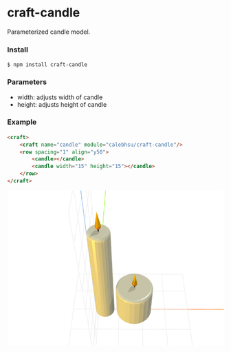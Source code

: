 # craft-candle

Parameterized candle model.

### Install
    $ npm install craft-candle

### Parameters
- width: adjusts width of candle
- height: adjusts height of candle

### Example
```html
<craft>
    <craft name="candle" module="calebhsu/craft-candle"/>
    <row spacing="1" align="y50">
        <candle></candle>
        <candle width="15" height="15"></candle>
    </row>
</craft>
```

![example](example.png)